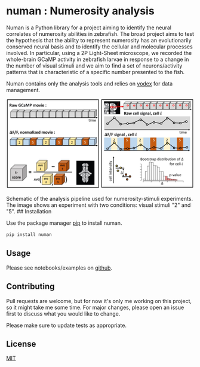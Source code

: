 # numan : Numerosity analysis
Numan is a Python library for a project aiming to identify the neural correlates of numerosity
abilities in zebrafish. The broad project aims to test the hypothesis that the ability to represent numerosity has an evolutionarily conserved neural basis and to identify the cellular and molecular processes involved. In particular, using a 2P Light-Sheet microscope, we recorded the whole-brain GCaMP activity in zebrafish larvae in response to a change in the number of visual stimuli and we aim to find a set of neurons/activity patterns that is characteristic of a specific number presented to the fish.

Numan contains only the analysis tools and relies on [vodex](https://github.com/LemonJust/vodex) for data management.

<p align="center">
  <img src="img/cover.jpg" alt="cover" width="600"/>
</p>
Schematic of the analysis pipeline used for numerosity-stimuli experiments. The image shows an experiment with two conditions: visual stimuli "2" and "5".
## Installation

Use the package manager [pip](https://pip.pypa.io/en/stable/) to install numan.

```bash
pip install numan
```

## Usage

Please see notebooks/examples on [github](https://github.com/LemonJust/numan).

## Contributing
Pull requests are welcome, but for now it's only me working on this project, so it might take me some time. For major changes, please open an issue first to discuss what you would like to change.

Please make sure to update tests as appropriate.

## License
[MIT](https://choosealicense.com/licenses/mit/)
